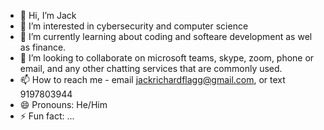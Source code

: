 - 👋 Hi, I’m Jack 
- 👀 I’m interested in cybersecurity and computer science
- 🌱 I’m currently learning about coding and softeare development as wel as finance. 
- 💞️ I’m looking to collaborate on microsoft teams, skype, zoom, phone or email, and any other chatting services that are commonly used. 
- 📫 How to reach me - email jackrichardflagg@gmail.com, or text 9197803944
- 😄 Pronouns: He/Him
- ⚡ Fun fact: ...

<!---
Jflagg04/Jflagg04 is a ✨ special ✨ repository because its `README.md` (this file) appears on your GitHub profile.
You can click the Preview link to take a look at your changes.
--->
